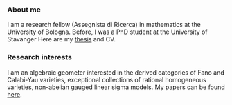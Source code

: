 
### About me

I am a research fellow (Assegnista di Ricerca) in mathematics at the University of Bologna. Before, I was a PhD student at the University of Stavanger Here are my [thesis](https://ebooks.uis.no/index.php/USPS/catalog/download/78/77/346-1?inline=1) and CV.

### Research interests

I am an algebraic geometer interested in the derived categories of Fano and Calabi-Yau varieties, exceptional collections of rational homogeneous varieties, non-abelian gauged linear sigma models. My papers can be found [here](https://marcorampazzo.github.io/papers).

